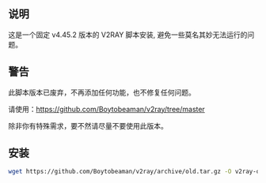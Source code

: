 ## 说明

这是一个固定 v4.45.2 版本的 V2RAY 脚本安装, 避免一些莫名其妙无法运行的问题。

## 警告

此脚本版本已废弃，不再添加任何功能，也不修复任何问题。

请使用：https://github.com/Boytobeaman/v2ray/tree/master

除非你有特殊需求，要不然请尽量不要使用此版本。

## 安装

```bash
wget https://github.com/Boytobeaman/v2ray/archive/old.tar.gz -O v2ray-old.tar.gz;tar -zxvf v2ray-old.tar.gz;cd v2ray-old;chmod +x i*;./i* local
```
